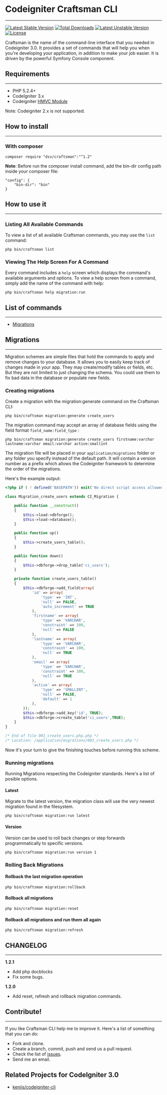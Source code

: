 # Codeigniter Craftsman CLI #
---

[![Latest Stable Version](https://poser.pugx.org/dsv/craftsman/v/stable)](https://packagist.org/packages/dsv/craftsman) [![Total Downloads](https://poser.pugx.org/dsv/craftsman/downloads)](https://packagist.org/packages/dsv/craftsman) [![Latest Unstable Version](https://poser.pugx.org/dsv/craftsman/v/unstable)](https://packagist.org/packages/dsv/craftsman) [![License](https://poser.pugx.org/dsv/craftsman/license)](https://packagist.org/packages/dsv/craftsman)

Craftsman is the name of the command-line interface that you needed in Codeigniter 3.0. It provides a set of commands that will help you when you're developing your application, in addition to make your job easier. It is driven by the powerful Symfony Console component.

## Requirements 
---

* PHP 5.2.4+
* CodeIgniter 3.x
* Codeigniter [HMVC Module](https://bitbucket.org/wiredesignz/codeigniter-modular-extensions-hmvc)

Note: Codeigniter 2.x is not supported.

## How to install
---

### With composer

```
composer require "dsv/craftsman":"^1.2"
```

**Note**: Before run the composer install command, add the bin-dir config path inside your composer file:

```
"config": {
    "bin-dir": "bin"
}	
```
## How to use it
---

### Listing All Available Commands

To view a list of all available Craftsman commands, you may use the ```list``` command:

```
php bin/craftsman list
```

### Viewing The Help Screen For A Command 

Every command includes a ```help``` screen which displays the command's available arguments and options. To view a help screen from a command, simply add the name of the command with help:

```
php bin/craftsman help migration:run
```

## List of commands
---
* [Migrations](#migrations)

## Migrations
---

Migration schemes are simple files that hold the commands to apply and remove changes to your database. It allows you to easily keep track of changes made in your app. They may create/modify tables or fields, etc. But they are not limited to just changing the schema. You could use them to fix bad data in the database or populate new fields.

### Creating migrations

Create a migration with the migration:generate command on the Craftsman CLI:

```
php bin/craftsman migration:generate create_users
```

The migration command may accept an array of database fields using the field format ```field_name:field_type``` :

```
php bin/craftsman migration:generate create_users firstname:varchar lastname:varchar email:varchar active:smallint
```

The migration file will be placed in your ```application/migrations``` folder or any folder you specify instead of the default path. It will contain a version number as a prefix which allows the Codeigniter framework to determine the order of the migrations.

Here's the example output:

```php
<?php if ( ! defined('BASEPATH')) exit('No direct script access allowed');

class Migration_create_users extends CI_Migration {

	public function __construct()
	{
		$this->load->dbforge();
		$this->load->database();
	}

	public function up() 
	{
		$this->create_users_table();
	}

	public function down() 
	{
		$this->dbforge->drop_table('ci_users');
	}

	private function create_users_table()
	{
		$this->dbforge->add_field(array(
			'id' => array(
				'type' => 'INT',
				'null' => FALSE,
				'auto_increment' => TRUE
			),
			'firstname' => array(
				'type' => 'VARCHAR',
				'constraint' => 100,
				'null' => FALSE
			),
			'lastname' => array(
				'type' => 'VARCHAR',
				'constraint' => 100,
				'null' => TRUE
			),
			'email' => array(
				'type' => 'VARCHAR',
				'constraint' => 100,
				'null' => TRUE
			),
			'active' => array(
				'type' => 'SMALLINT',
				'null' => FALSE,
				'default' => 1
			),
		));
		$this->dbforge->add_key('id', TRUE);
		$this->dbforge->create_table('ci_users',TRUE);		
	}
}

/* End of file 001_create_users.php.php */
/* Location: /application/migrations/001_create_users.php */
```

Now it's your turn to give the finishing touches before running this scheme.

### Running migrations
 
Running Migrations respecting the Codeigniter standards. Here's a list of posible options.
<!---
#### Current (Currently not working properly)

Whatever is set for ```$config['migration_version']``` in HMVC ```config/migration.php``` file.

```
php bin/craftsman migration:run current
```
-->
#### Latest

Migrate to the latest version, the migration class will use the very newest migration found in the filesystem.

```
php bin/craftsman migration:run latest
```

#### Version

Version can be used to roll back changes or step forwards programmatically to specific versions. 

```
php bin/craftsman migration:run version 1
```

### Rolling Back Migrations

#### Rollback the last migration operation

```
php bin/craftsman migration:rollback
```

#### Rollback all migrations

```
php bin/craftsman migration:reset
```

#### Rollback all migrations and run them all again

```
php bin/craftsman migration:refresh
```

## CHANGELOG
---

**1.2.1**

* Add php docblocks
* Fix some bugs.

**1.2.0**

* Add reset, refresh and rollback migration commands.

## Contribute!
---

If you like Craftsman CLI help me to improve it. Here's a list of something that you can do:

* Fork and clone.
* Create a branch, commit, push and send us a pull request.
* Check the list of [issues](https://gitlab.com/david-sosa-valdes/craftsman/issues).
* Send me an email.

## Related Projects for CodeIgniter 3.0

* [kenjis/codeigniter-cli](https://github.com/kenjis/codeigniter-cli)